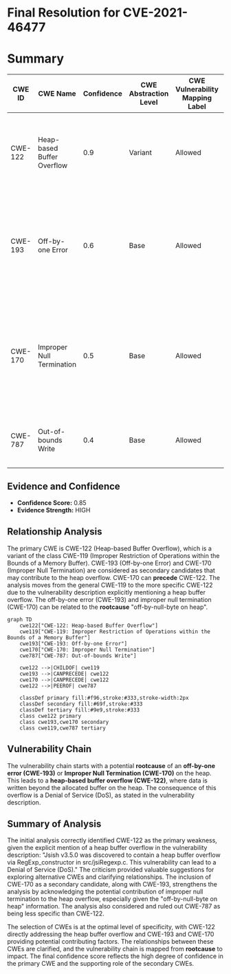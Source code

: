 # Final Resolution for CVE-2021-46477

# Summary
| CWE ID | CWE Name | Confidence | CWE Abstraction Level | CWE Vulnerability Mapping Label | CWE-Vulnerability Mapping Notes |
|---|---|---|---|---|---|
| CWE-122 | Heap-based Buffer Overflow | 0.9 | Variant | Allowed | **Primary CWE**. Direct match with the vulnerability description. The overflow occurs on the heap. |
| CWE-193 | Off-by-one Error | 0.6 | Base | Allowed | Secondary candidate. May contribute to the overflow by incorrectly calculating buffer size or placement of the null terminator. |
| CWE-170 | Improper Null Termination | 0.5 | Base | Allowed | Secondary candidate. Potentially connected to the 'off-by-null-byte' **rootcause**, but not the primary driver of the overflow. It can **precede** CWE-122. |
| CWE-787 | Out-of-bounds Write | 0.4 | Base | Allowed | Considered but less specific. CWE-122 is a variant of this. |

## Evidence and Confidence

*   **Confidence Score:** 0.85
*   **Evidence Strength:** HIGH

## Relationship Analysis
The primary CWE is CWE-122 (Heap-based Buffer Overflow), which is a variant of the class CWE-119 (Improper Restriction of Operations within the Bounds of a Memory Buffer). CWE-193 (Off-by-one Error) and CWE-170 (Improper Null Termination) are considered as secondary candidates that may contribute to the heap overflow. CWE-170 can **precede** CWE-122. The analysis moves from the general CWE-119 to the more specific CWE-122 due to the vulnerability description explicitly mentioning a heap buffer overflow. The off-by-one error (CWE-193) and improper null termination (CWE-170) can be related to the **rootcause** "off-by-null-byte on heap".

```mermaid
graph TD
    cwe122["CWE-122: Heap-based Buffer Overflow"]
    cwe119["CWE-119: Improper Restriction of Operations within the Bounds of a Memory Buffer"]
    cwe193["CWE-193: Off-by-one Error"]
    cwe170["CWE-170: Improper Null Termination"]
    cwe787["CWE-787: Out-of-bounds Write"]

    cwe122 -->|CHILDOF| cwe119
    cwe193 -->|CANPRECEDE| cwe122
    cwe170 -->|CANPRECEDE| cwe122
    cwe122 -->|PEEROF| cwe787
    
    classDef primary fill:#f96,stroke:#333,stroke-width:2px
    classDef secondary fill:#69f,stroke:#333
    classDef tertiary fill:#9e9,stroke:#333
    class cwe122 primary
    class cwe193,cwe170 secondary
    class cwe119,cwe787 tertiary
```

## Vulnerability Chain
The vulnerability chain starts with a potential **rootcause** of an **off-by-one error (CWE-193)** or **Improper Null Termination (CWE-170)** on the heap. This leads to a **heap-based buffer overflow (CWE-122)**, where data is written beyond the allocated buffer on the heap. The consequence of this overflow is a Denial of Service (DoS), as stated in the vulnerability description.

## Summary of Analysis
The initial analysis correctly identified CWE-122 as the primary weakness, given the explicit mention of a heap buffer overflow in the vulnerability description: "Jsish v3.5.0 was discovered to contain a heap buffer overflow via RegExp_constructor in src/jsiRegexp.c. This vulnerability can lead to a Denial of Service (DoS)."
The criticism provided valuable suggestions for exploring alternative CWEs and clarifying relationships. The inclusion of CWE-170 as a secondary candidate, along with CWE-193, strengthens the analysis by acknowledging the potential contribution of improper null termination to the heap overflow, especially given the "off-by-null-byte on heap" information. The analysis also considered and ruled out CWE-787 as being less specific than CWE-122.

The selection of CWEs is at the optimal level of specificity, with CWE-122 directly addressing the heap buffer overflow and CWE-193 and CWE-170 providing potential contributing factors. The relationships between these CWEs are clarified, and the vulnerability chain is mapped from **rootcause** to impact.
The final confidence score reflects the high degree of confidence in the primary CWE and the supporting role of the secondary CWEs.